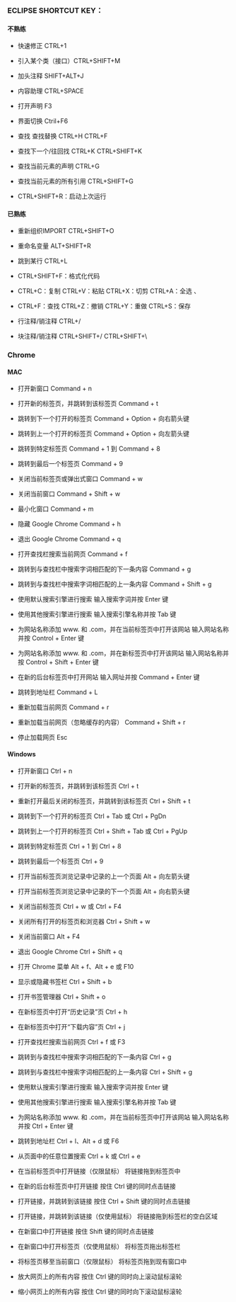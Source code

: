 
### ECLIPSE SHORTCUT KEY：

#### 不熟练

* 快速修正 CTRL+1

* 引入某个类（接口）CTRL+SHIFT+M

* 加头注释 SHIFT+ALT+J

* 内容助理 CTRL+SPACE 

* 打开声明 F3   

* 界面切换 Ctril+F6

* 查找 查找替换 CTRL+H  CTRL+F

* 查找下一个/往回找 CTRL+K   CTRL+SHIFT+K

* 查找当前元素的声明 CTRL+G

* 查找当前元素的所有引用 CTRL+SHIFT+G

* CTRL+SHIFT+R：启动上次运行  

#### 已熟练

* 重新组织IMPORT CTRL+SHIFT+O

* 重命名变量 ALT+SHIFT+R

* 跳到某行 CTRL+L

* CTRL+SHIFT+F：格式化代码 

* CTRL+C：复制  CTRL+V：粘贴  CTRL+X：切剪  CTRL+A：全选 、

* CTRL+F：查找  CTRL+Z：撤销  CTRL+Y：重做  CTRL+S：保存 

* 行注释/销注释 CTRL+/  

* 块注释/销注释 CTRL+SHIFT+/   CTRL+SHIFT+\

### Chrome

#### MAC

* 打开新窗口	Command + n

* 打开新的标签页，并跳转到该标签页	Command + t

* 跳转到下一个打开的标签页	Command + Option + 向右箭头键

* 跳转到上一个打开的标签页	Command + Option + 向左箭头键

* 跳转到特定标签页	Command + 1 到 Command + 8

* 跳转到最后一个标签页	Command + 9

* 关闭当前标签页或弹出式窗口	Command + w

* 关闭当前窗口	Command + Shift + w

* 最小化窗口	Command + m

* 隐藏 Google Chrome	Command + h

* 退出 Google Chrome	Command + q

* 打开查找栏搜索当前网页	Command + f

* 跳转到与查找栏中搜索字词相匹配的下一条内容	Command + g

* 跳转到与查找栏中搜索字词相匹配的上一条内容	Command + Shift + g

* 使用默认搜索引擎进行搜索	输入搜索字词并按 Enter 键

* 使用其他搜索引擎进行搜索	输入搜索引擎名称并按 Tab 键

* 为网站名称添加 www. 和 .com，并在当前标签页中打开该网站	输入网站名称并按 Control + Enter 键

* 为网站名称添加 www. 和 .com，并在新标签页中打开该网站	输入网站名称并按 Control + Shift + Enter 键

* 在新的后台标签页中打开网站	输入网址并按 Command + Enter 键

* 跳转到地址栏	Command + L

* 重新加载当前网页	Command + r

* 重新加载当前网页（忽略缓存的内容）	Command + Shift + r

* 停止加载网页	Esc

 
 #### Windows
 
* 打开新窗口	Ctrl + n

* 打开新的标签页，并跳转到该标签页	Ctrl + t

* 重新打开最后关闭的标签页，并跳转到该标签页	Ctrl + Shift + t

* 跳转到下一个打开的标签页	Ctrl + Tab 或 Ctrl + PgDn

* 跳转到上一个打开的标签页	Ctrl + Shift + Tab 或 Ctrl + PgUp

* 跳转到特定标签页	Ctrl + 1 到 Ctrl + 8

* 跳转到最后一个标签页	Ctrl + 9

* 打开当前标签页浏览记录中记录的上一个页面	Alt + 向左箭头键

* 打开当前标签页浏览记录中记录的下一个页面	Alt + 向右箭头键

* 关闭当前标签页	Ctrl + w 或 Ctrl + F4

* 关闭所有打开的标签页和浏览器	Ctrl + Shift + w

* 关闭当前窗口	Alt + F4

* 退出 Google Chrome	Ctrl + Shift + q

* 打开 Chrome 菜单	Alt + f、Alt + e 或 F10

* 显示或隐藏书签栏	Ctrl + Shift + b

* 打开书签管理器	Ctrl + Shift + o

* 在新标签页中打开“历史记录”页	Ctrl + h

* 在新标签页中打开“下载内容”页	Ctrl + j

* 打开查找栏搜索当前网页	Ctrl + f 或 F3

* 跳转到与查找栏中搜索字词相匹配的下一条内容	Ctrl + g

* 跳转到与查找栏中搜索字词相匹配的上一条内容	Ctrl + Shift + g

* 使用默认搜索引擎进行搜索	输入搜索字词并按 Enter 键

* 使用其他搜索引擎进行搜索	输入搜索引擎名称并按 Tab 键

* 为网站名称添加 www. 和 .com，并在当前标签页中打开该网站	输入网站名称并按 Ctrl + Enter 键

* 跳转到地址栏	Ctrl + l、Alt + d 或 F6

* 从页面中的任意位置搜索	Ctrl + k 或 Ctrl + e

* 在当前标签页中打开链接（仅限鼠标）	将链接拖到标签页中

* 在新的后台标签页中打开链接	按住 Ctrl 键的同时点击链接

* 打开链接，并跳转到该链接	按住 Ctrl + Shift 键的同时点击链接

* 打开链接，并跳转到该链接（仅使用鼠标）	将链接拖到标签栏的空白区域

* 在新窗口中打开链接	按住 Shift 键的同时点击链接

* 在新窗口中打开标签页（仅使用鼠标）	将标签页拖出标签栏

* 将标签页移至当前窗口（仅限鼠标）	将标签页拖到现有窗口中

* 放大网页上的所有内容	按住 Ctrl 键的同时向上滚动鼠标滚轮

* 缩小网页上的所有内容	按住 Ctrl 键的同时向下滚动鼠标滚轮

